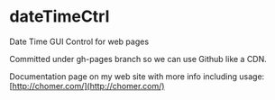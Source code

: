 # dateTimeCtrl
Date Time GUI Control for web pages

Committed under gh-pages branch so we can use Github like a CDN.

Documentation page on my web site with more info including usage: [http://chomer.com/](http://chomer.com/)
